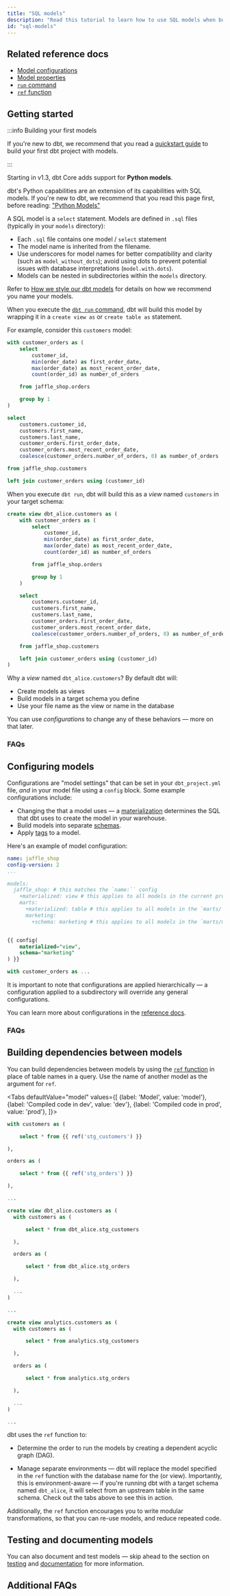 ```yaml
---
title: "SQL models"
description: "Read this tutorial to learn how to use SQL models when building in dbt."
id: "sql-models"
---
```


## Related reference docs
* [Model configurations](/reference/model-configs)
* [Model properties](/reference/model-properties)
* [`run` command](/reference/commands/run)
* [`ref` function](/reference/dbt-jinja-functions/ref)

## Getting started

:::info Building your first models

If you're new to dbt, we recommend that you read a [quickstart guide](/guides) to build your first dbt project with models.

:::

<VersionBlock firstVersion="1.3">

Starting in v1.3, dbt Core adds support for **Python models**.

dbt's Python capabilities are an extension of its capabilities with SQL models. If you're new to dbt, we recommend that you read this page first, before reading: ["Python Models"](/docs/building-a-dbt-project/building-models/python-models)

</VersionBlock>

A SQL model is a `select` statement. Models are defined in `.sql` files (typically in your `models` directory):
- Each `.sql` file contains one model / `select` statement
- The model name is inherited from the filename.
- Use underscores for model names for better compatibility and clarity (such as `model_without_dots`); avoid using dots to prevent potential issues with database interpretations (`model.with.dots`). 
- Models can be nested in subdirectories within the `models` directory.

Refer to [How we style our dbt models](/best-practices/how-we-style/1-how-we-style-our-dbt-models) for details on how we recommend you name your models.

When you execute the [`dbt run` command](/reference/commands/run), dbt will build this model <Term id="data-warehouse" /> by wrapping it in a `create view as` or `create table as` statement.

For example, consider this `customers` model:

<File name='models/customers.sql'>

```sql
with customer_orders as (
    select
        customer_id,
        min(order_date) as first_order_date,
        max(order_date) as most_recent_order_date,
        count(order_id) as number_of_orders

    from jaffle_shop.orders

    group by 1
)

select
    customers.customer_id,
    customers.first_name,
    customers.last_name,
    customer_orders.first_order_date,
    customer_orders.most_recent_order_date,
    coalesce(customer_orders.number_of_orders, 0) as number_of_orders

from jaffle_shop.customers

left join customer_orders using (customer_id)
```

</File>

When you execute `dbt run`, dbt will build this as a _view_ named `customers` in your target schema:

```sql
create view dbt_alice.customers as (
    with customer_orders as (
        select
            customer_id,
            min(order_date) as first_order_date,
            max(order_date) as most_recent_order_date,
            count(order_id) as number_of_orders

        from jaffle_shop.orders

        group by 1
    )

    select
        customers.customer_id,
        customers.first_name,
        customers.last_name,
        customer_orders.first_order_date,
        customer_orders.most_recent_order_date,
        coalesce(customer_orders.number_of_orders, 0) as number_of_orders

    from jaffle_shop.customers

    left join customer_orders using (customer_id)
)
```

Why a _view_ named `dbt_alice.customers`? By default dbt will:
* Create models as <Term id="view">views</Term>
* Build models in a target schema you define
* Use your file name as the view or <Term id="table" /> name in the database

You can use _configurations_ to change any of these behaviors — more on that later.

### FAQs
<FAQ path="Runs/checking-logs" />
<FAQ path="Models/create-a-schema" />
<FAQ path="Models/run-downtime" />
<FAQ path="Troubleshooting/sql-errors" />
<FAQ path="Models/sql-dialect" />

## Configuring models
Configurations are "model settings"  that can be set in your `dbt_project.yml` file, _and_ in your model file using a `config` block. Some example configurations include:

* Changing the <Term id="materialization" /> that a model uses &mdash; a [materialization](/docs/build/materializations) determines the SQL that dbt uses to create the model in your warehouse.
* Build models into separate [schemas](/docs/build/custom-schemas).
* Apply [tags](/reference/resource-configs/tags) to a model.

Here's an example of model configuration:

<File name='dbt_project.yml'>

```yaml
name: jaffle_shop
config-version: 2
...

models:
  jaffle_shop: # this matches the `name:`` config
    +materialized: view # this applies to all models in the current project
    marts:
      +materialized: table # this applies to all models in the `marts/` directory
      marketing:
        +schema: marketing # this applies to all models in the `marts/marketing/`` directory

```

</File>


<File name='models/customers.sql'>

```sql

{{ config(
    materialized="view",
    schema="marketing"
) }}

with customer_orders as ...

```

</File>

It is important to note that configurations are applied hierarchically — a configuration applied to a subdirectory will override any general configurations.

You can learn more about configurations in the [reference docs](/reference/model-configs).

### FAQs
<FAQ path="Models/available-materializations" />
<FAQ path="Models/available-configurations" />


## Building dependencies between models
You can build dependencies between models by using the [`ref` function](/reference/dbt-jinja-functions/ref) in place of table names in a query. Use the name of another model as the argument for `ref`.

<Tabs
  defaultValue="model"
  values={[
    {label: 'Model', value: 'model'},
    {label: 'Compiled code in dev', value: 'dev'},
    {label: 'Compiled code in prod', value: 'prod'},
  ]}>
  <TabItem value="model">


  <File name='models/customers.sql'>

  ```sql
  with customers as (

      select * from {{ ref('stg_customers') }}

  ),

  orders as (

      select * from {{ ref('stg_orders') }}

  ),

  ...

  ```

  </File>


  </TabItem>

  <TabItem value="dev">

```sql
create view dbt_alice.customers as (
  with customers as (

      select * from dbt_alice.stg_customers

  ),

  orders as (

      select * from dbt_alice.stg_orders

  ),

  ...
)

...

```


  </TabItem>

  <TabItem value="prod">

```sql
create view analytics.customers as (
  with customers as (

      select * from analytics.stg_customers

  ),

  orders as (

      select * from analytics.stg_orders

  ),

  ...
)

...

  ```

  </TabItem>
</Tabs>


dbt uses the `ref` function to:
* Determine the order to run the models by creating a dependent acyclic graph (DAG).
<Lightbox src="/img/dbt-dag.png" title="The DAG for our dbt project" />

* Manage separate environments &mdash; dbt will replace the model specified in the `ref` function with the database name for the <Term id="table" /> (or view). Importantly, this is environment-aware &mdash; if you're running dbt with a target schema named `dbt_alice`, it will select from an upstream table in the same schema. Check out the tabs above to see this in action.

Additionally, the `ref` function encourages you to write modular transformations, so that you can re-use models, and reduce repeated code.

## Testing and documenting models

You can also document and test models &mdash; skip ahead to the section on [testing](/docs/build/data-tests) and [documentation](/docs/collaborate/documentation) for more information.

## Additional FAQs
<FAQ path="Project/example-projects" alt_header="Are there any example dbt models?" />
<FAQ path="Models/configurable-model-path" />
<FAQ path="Models/model-custom-schemas" />
<FAQ path="Models/unique-model-names" />
<FAQ path="Models/removing-deleted-models" />
<FAQ path="Project/structure-a-project" alt_header="As I create more models, how should I keep my project organized? What should I name my models?" />
<FAQ path="Models/insert-records" />
<FAQ path="Project/why-not-write-dml" />
<FAQ path="Models/specifying-column-types" />

